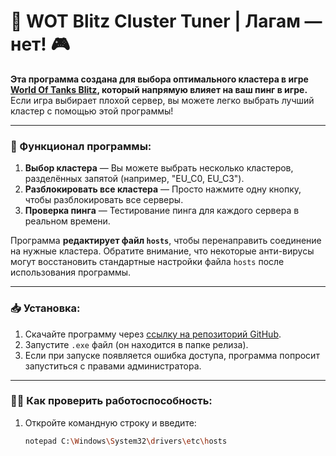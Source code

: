 # 🚀 WOT Blitz Cluster Tuner | Лагам — нет! 🎮

**Эта программа создана для выбора оптимального кластера в игре [World Of Tanks Blitz](https://wotblitz.com/), который напрямую влияет на ваш пинг в игре.**  
Если игра выбирает плохой сервер, вы можете легко выбрать лучший кластер с помощью этой программы!

---

### 🔧 Функционал программы:

1. **Выбор кластера** — Вы можете выбрать несколько кластеров, разделённых запятой (например, "EU_C0, EU_C3").
2. **Разблокировать все кластера** — Просто нажмите одну кнопку, чтобы разблокировать все серверы.
3. **Проверка пинга** — Тестирование пинга для каждого сервера в реальном времени.

Программа **редактирует файл `hosts`**, чтобы перенаправить соединение на нужные кластера. Обратите внимание, что некоторые анти-вирусы могут восстановить стандартные настройки файла `hosts` после использования программы.

---

### 📥 Установка:

1. Скачайте программу через [ссылку на репозиторий GitHub](https://github.com/scopeech/wotblitz_cluster_selector_WG/releases/tag/v0.0.3).
2. Запустите `.exe` файл (он находится в папке релиза).
3. Если при запуске появляется ошибка доступа, программа попросит запуститься с правами администратора.

---

### 🧑‍💻 Как проверить работоспособность:

1. Откройте командную строку и введите:
   ```sh
   notepad C:\Windows\System32\drivers\etc\hosts
